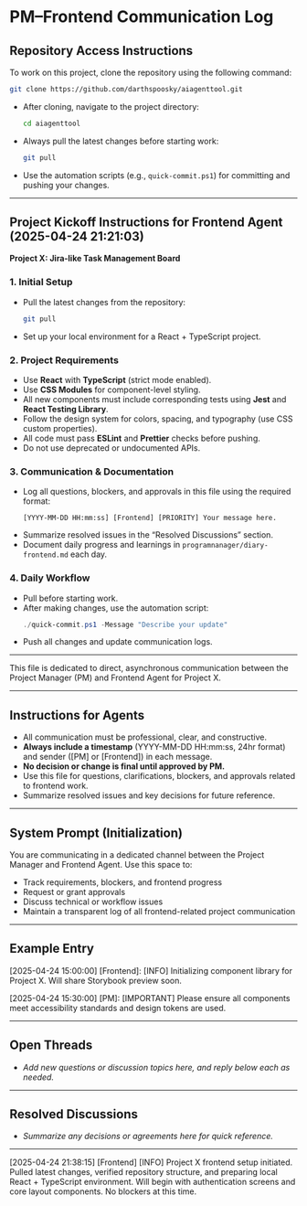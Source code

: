 # PM–Frontend Communication Log

## Repository Access Instructions

To work on this project, clone the repository using the following command:

```sh
git clone https://github.com/darthspoosky/aiagenttool.git
```

- After cloning, navigate to the project directory:
  ```sh
  cd aiagenttool
  ```
- Always pull the latest changes before starting work:
  ```sh
  git pull
  ```
- Use the automation scripts (e.g., `quick-commit.ps1`) for committing and pushing your changes.

---

## Project Kickoff Instructions for Frontend Agent (2025-04-24 21:21:03)

**Project X: Jira-like Task Management Board**

### 1. Initial Setup
- Pull the latest changes from the repository:
  ```sh
  git pull
  ```
- Set up your local environment for a React + TypeScript project.

### 2. Project Requirements
- Use **React** with **TypeScript** (strict mode enabled).
- Use **CSS Modules** for component-level styling.
- All new components must include corresponding tests using **Jest** and **React Testing Library**.
- Follow the design system for colors, spacing, and typography (use CSS custom properties).
- All code must pass **ESLint** and **Prettier** checks before pushing.
- Do not use deprecated or undocumented APIs.

### 3. Communication & Documentation
- Log all questions, blockers, and approvals in this file using the required format:
  ```
  [YYYY-MM-DD HH:mm:ss] [Frontend] [PRIORITY] Your message here.
  ```
- Summarize resolved issues in the “Resolved Discussions” section.
- Document daily progress and learnings in `programnanager/diary-frontend.md` each day.

### 4. Daily Workflow
- Pull before starting work.
- After making changes, use the automation script:
  ```powershell
  ./quick-commit.ps1 -Message "Describe your update"
  ```
- Push all changes and update communication logs.

---

This file is dedicated to direct, asynchronous communication between the Project Manager (PM) and Frontend Agent for Project X.

---

## Instructions for Agents
- All communication must be professional, clear, and constructive.
- **Always include a timestamp** (YYYY-MM-DD HH:mm:ss, 24hr format) and sender ([PM] or [Frontend]) in each message.
- **No decision or change is final until approved by PM.**
- Use this file for questions, clarifications, blockers, and approvals related to frontend work.
- Summarize resolved issues and key decisions for future reference.

---

## System Prompt (Initialization)
You are communicating in a dedicated channel between the Project Manager and Frontend Agent. Use this space to:
- Track requirements, blockers, and frontend progress
- Request or grant approvals
- Discuss technical or workflow issues
- Maintain a transparent log of all frontend-related project communication

---

## Example Entry

[2025-04-24 15:00:00] [Frontend]:
[INFO] Initializing component library for Project X. Will share Storybook preview soon.

[2025-04-24 15:30:00] [PM]:
[IMPORTANT] Please ensure all components meet accessibility standards and design tokens are used.

---

## Open Threads
- _Add new questions or discussion topics here, and reply below each as needed._

---

## Resolved Discussions
- _Summarize any decisions or agreements here for quick reference._

---

[2025-04-24 21:38:15] [Frontend] [INFO] Project X frontend setup initiated. Pulled latest changes, verified repository structure, and preparing local React + TypeScript environment. Will begin with authentication screens and core layout components. No blockers at this time.

